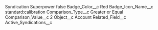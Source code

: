 <?xml version="1.0" encoding="UTF-8"?>
<CustomMetadata xmlns="http://soap.sforce.com/2006/04/metadata" xmlns:xsi="http://www.w3.org/2001/XMLSchema-instance" xmlns:xsd="http://www.w3.org/2001/XMLSchema">
    <label>Syndication Superpower</label>
    <protected>false</protected>
    <values>
        <field>Badge_Color__c</field>
        <value xsi:type="xsd:string">Red</value>
    </values>
    <values>
        <field>Badge_Icon_Name__c</field>
        <value xsi:type="xsd:string">standard:calibration</value>
    </values>
    <values>
        <field>Comparison_Type__c</field>
        <value xsi:type="xsd:string">Greater or Equal</value>
    </values>
    <values>
        <field>Comparison_Value__c</field>
        <value xsi:type="xsd:string">2</value>
    </values>
    <values>
        <field>Object__c</field>
        <value xsi:type="xsd:string">Account</value>
    </values>
    <values>
        <field>Related_Field__c</field>
        <value xsi:type="xsd:string">Active_Syndications__c</value>
    </values>
</CustomMetadata>
